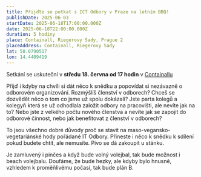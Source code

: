 ```yaml
---
title: Přijďte se potkat s ICT Odbory v Praze na letním BBQ! 
publishDate: 2025-06-03
startDate: 2025-06-18T17:00:00.000Z
date: 2025-06-18T22:00:00.000Z
duration: 5 hodiny
place: Containall, Riegerovy Sady, Prague 2
placeAddress: Containall, Riegerovy Sady
lat: 50.0790517
lon: 14.4409419
---
```

Setkání se uskuteční v **středu 18. června od 17 hodin** v [Containallu](https://www.containall.cz/)

Přijď i kdyby na chvíli si dát něco k snědku a popovídat si nezávazně o odborovém organizování. Rozmýšlíš členství v odborech? Chceš se dozvědět něco o tom co jsme už spolu dokázali? Jste parta kolegů a kolegyň která se už odhodlala založit odbory na pracovišti, ale nevíte jak na to? Nebo jste z velkého počtu nového členstva a nevíte jak se zapojit do odborové činnost, nebo jak benefitovat z členství v odborech? 

To jsou všechno dobré důvody proč se stavit na maso-vegansko-vegetariánské hody pořádané IT Odbory. Přineste i něco k snědku k sdílení pokud budete chtít, ale nemusíte. Pivo se dá zakoupit u stánku.

Je zamluvený i pinčes a když bude volný volejbal, tak bude možnost i beach volejbalu. Doufáme, že bude hezky, ale kdyby bylo hnusně, vzhledem k proměňlivému počasí, tak bude plán B.
